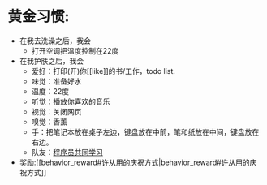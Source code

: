 # 黄金习惯:
* 在我去洗澡之后，我会
    * 打开空调把温度控制在22度
*  在我护肤之后，我会
    * 爱好：打印(开)你[[like]]的书/工作，todo list.
    * 味觉：准备好水
    * 温度：22度
    * 听觉：播放你喜欢的音乐
    * 视觉：关闭网页
    * 嗅觉：香薰
    * 手：把笔记本放在桌子左边，键盘放在中前，笔和纸放在中间，键盘放在右边。
    * 队友：[程序员共同学习](https://www.bilibili.com/video/BV1cg411S7jk/)
* 奖励:[[behavior_reward#许从用的庆祝方式|behavior_reward#许从用的庆祝方式]]
